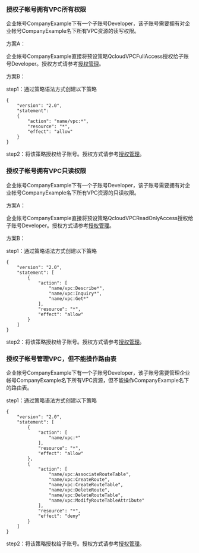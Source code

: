 ### 授权子帐号拥有VPC所有权限

企业帐号CompanyExample下有一个子账号Developer，该子账号需要拥有对企业帐号CompanyExample名下所有VPC资源的读写权限。

方案A：

企业帐号CompanyExample直接将预设策略QcloudVPCFullAccess授权给子账号Developer。授权方式请参考[授权管理](https://www.qcloud.com/document/product/378/8961)。

方案B：

step1：通过策略语法方式创建以下策略

```
{
    "version": "2.0",
    "statement":
    {
        "action": "name/vpc:*",
        "resource": "*",
        "effect": "allow"
    }
}
```

step2：将该策略授权给子账号。授权方式请参考[授权管理](https://www.qcloud.com/document/product/378/8961)。

### 授权子帐号拥有VPC只读权限

企业帐号CompanyExample下有一个子账号Developer，该子账号需要拥有对企业帐号CompanyExample名下所有VPC资源的只读权限。

方案A：

企业帐号CompanyExample直接将预设策略QcloudVPCReadOnlyAccess授权给子账号Developer。授权方式请参考[授权管理](https://www.qcloud.com/document/product/378/8961)。

方案B：

step1：通过策略语法方式创建以下策略
```
{
    "version": "2.0",
    "statement": [
        {
            "action": [
                "name/vpc:Describe*",
                "name/vpc:Inquiry*",
                "name/vpc:Get*"
            ],
            "resource": "*",
            "effect": "allow"
        }
    ]
}
```

step2：将该策略授权给子账号。授权方式请参考[授权管理](https://www.qcloud.com/document/product/378/8961)。

### 授权子帐号管理VPC，但不能操作路由表

企业帐号CompanyExample下有一个子账号Developer，该子账号需要管理企业帐号CompanyExample名下所有VPC资源，但不能操作CompanyExample名下的路由表。

step1：通过策略语法方式创建以下策略

```
{
    "version": "2.0",
    "statement": [
        {
            "action": [
                "name/vpc:*"
            ],
            "resource": "*",
            "effect": "allow"
        },
        {
            "action": [
                "name/vpc:AssociateRouteTable",
                "name/vpc:CreateRoute",
                "name/vpc:CreateRouteTable",
                "name/vpc:DeleteRoute",
                "name/vpc:DeleteRouteTable",
                "name/vpc:ModifyRouteTableAttribute"
            ],
            "resource": "*",
            "effect": "deny"
        }
    ]
}
```

step2：将该策略授权给子账号。授权方式请参考[授权管理](https://www.qcloud.com/document/product/378/8961)。